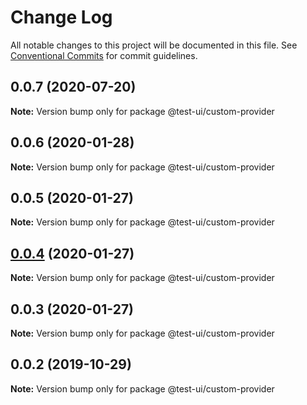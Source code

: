 # Change Log

All notable changes to this project will be documented in this file.
See [Conventional Commits](https://conventionalcommits.org) for commit guidelines.

## 0.0.7 (2020-07-20)

**Note:** Version bump only for package @test-ui/custom-provider





## 0.0.6 (2020-01-28)

**Note:** Version bump only for package @test-ui/custom-provider





## 0.0.5 (2020-01-27)

**Note:** Version bump only for package @test-ui/custom-provider





## [0.0.4](https://github.com/UMAprotocol/drizzle-monorepo/compare/@test-ui/custom-provider@0.0.3...@test-ui/custom-provider@0.0.4) (2020-01-27)

**Note:** Version bump only for package @test-ui/custom-provider





## 0.0.3 (2020-01-27)

**Note:** Version bump only for package @test-ui/custom-provider





## 0.0.2 (2019-10-29)

**Note:** Version bump only for package @test-ui/custom-provider
